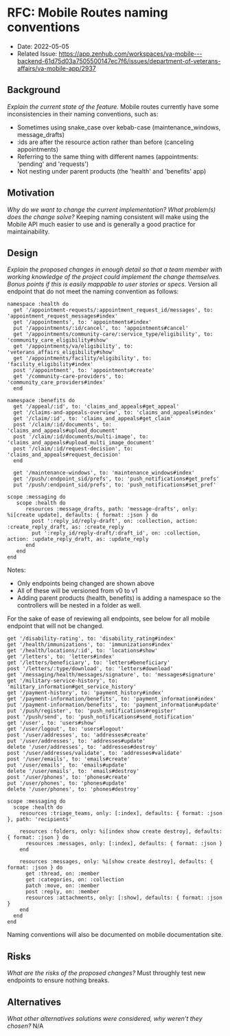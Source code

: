 # RFC: Mobile Routes naming conventions

- Date: 2022-05-05
- Related Issue: https://app.zenhub.com/workspaces/va-mobile---backend-61d75d03a7505500147ec7f6/issues/department-of-veterans-affairs/va-mobile-app/2937

## Background
_Explain the current state of the feature._
Mobile routes currently have some inconsistencies in their naming conventions, such as:
- Sometimes using snake_case over kebab-case (maintenance_windows, message_drafts)
- :ids are after the resource action rather than before (canceling appointments)
- Referring to the same thing with different names (appointments: 'pending' and 'requests')
- Not nesting under parent products (the 'health' and 'benefits' app)

## Motivation
_Why do we want to change the current implementation? What problem(s) does the change solve?_
Keeping naming consistent will make using the Mobile API much easier to use and is generally a good practice for maintainability. 

## Design
_Explain the proposed changes in enough detail so that a team member with working knowledge 
of the project could implement the change themselves. Bonus points if this is easily mappable
to user stories or specs._
Version all endpoint that do not meet the naming convention as follows:
```
namespace :health do
  get '/appointment-requests/:appointment_request_id/messages', to: 'appointment_request_messages#index'
  get '/appointments', to: 'appointments#index'
  put '/appointments/:id/cancel', to: 'appointments#cancel'
  get '/appointments/community-care/:service_type/eligibility', to: 'community_care_eligibility#show'
  get '/appointments/va/eligibility', to: 'veterans_affairs_eligibility#show'
  get '/appointments/facility/eligibility', to: 'facility_eligibility#index'
  post '/appointment', to: 'appointments#create'
  get '/community-care-providers', to: 'community_care_providers#index'
  end

namespace :benefits do
  get '/appeal/:id', to: 'claims_and_appeals#get_appeal'
  get '/claims-and-appeals-overview', to: 'claims_and_appeals#index'
  get '/claim/:id', to: 'claims_and_appeals#get_claim'
  post '/claim/:id/documents', to: 'claims_and_appeals#upload_document'
  post '/claim/:id/documents/multi-image', to: 'claims_and_appeals#upload_multi_image_document'
  post '/claim/:id/request-decision', to: 'claims_and_appeals#request_decision'
  end

  get '/maintenance-windows', to: 'maintenance_windows#index'
  get '/push/:endpoint_sid/prefs', to: 'push_notifications#get_prefs'
  put '/push/:endpoint_sid/prefs', to: 'push_notifications#set_pref'

scope :messaging do
   scope :health do
      resources :message_drafts, path: 'message-drafts', only: %i[create update], defaults: { format: :json } do
        post ':reply_id/reply-draft', on: :collection, action: :create_reply_draft, as: :create_reply
        put ':reply_id/reply-draft/:draft_id', on: :collection, action: :update_reply_draft, as: :update_reply
      end
   end
end
```
Notes: 
- Only endpoints being changed are shown above
- All of these will be versioned from v0 to v1
- Adding parent products (health, benefits) is adding a namespace so the controllers will be nested in a folder as well.

For the sake of ease of reviewing all endpoints, see below for all mobile endpoint that will not be changed.
```
get '/disability-rating', to: 'disability_rating#index'
get '/health/immunizations', to: 'immunizations#index'
get '/health/locations/:id', to: 'locations#show'
get '/letters', to: 'letters#index'
get '/letters/beneficiary', to: 'letters#beneficiary'
post '/letters/:type/download', to: 'letters#download'
get '/messaging/health/messages/signature', to: 'messages#signature'
get '/military-service-history', to: 'military_information#get_service_history'
get '/payment-history', to: 'payment_history#index'
get '/payment-information/benefits', to: 'payment_information#index'
put '/payment-information/benefits', to: 'payment_information#update'
put '/push/register', to: 'push_notifications#register'
post '/push/send', to: 'push_notifications#send_notification'
get '/user', to: 'users#show'
get '/user/logout', to: 'users#logout'
post '/user/addresses', to: 'addresses#create'
put '/user/addresses', to: 'addresses#update'
delete '/user/addresses', to: 'addresses#destroy'
post '/user/addresses/validate', to: 'addresses#validate'
post '/user/emails', to: 'emails#create'
put '/user/emails', to: 'emails#update'
delete '/user/emails', to: 'emails#destroy'
post '/user/phones', to: 'phones#create'
put '/user/phones', to: 'phones#update'
delete '/user/phones', to: 'phones#destroy'

scope :messaging do
  scope :health do
    resources :triage_teams, only: [:index], defaults: { format: :json }, path: 'recipients'

    resources :folders, only: %i[index show create destroy], defaults: { format: :json } do
      resources :messages, only: [:index], defaults: { format: :json }
    end

    resources :messages, only: %i[show create destroy], defaults: { format: :json } do
      get :thread, on: :member
      get :categories, on: :collection
      patch :move, on: :member
      post :reply, on: :member
      resources :attachments, only: [:show], defaults: { format: :json }
    end
  end
end
```
Naming conventions will also be documented on mobile documentation site. 
## Risks
_What are the risks of the proposed changes?_
Must throughly test new endpoints to ensure nothing breaks.

## Alternatives
_What other alternatives solutions were considered, why weren't they chosen?_
N/A
